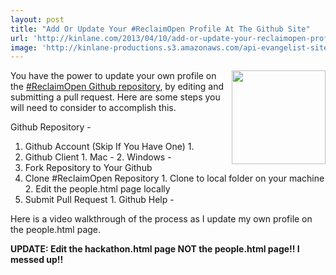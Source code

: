 ```yaml
---
layout: post
title: "Add Or Update Your #ReclaimOpen Profile At The Github Site"
url: 'http://kinlane.com/2013/04/10/add-or-update-your-reclaimopen-profile-at-the-github-site/'
image: 'http://kinlane-productions.s3.amazonaws.com/api-evangelist-site/blog/github-logo-basic.png'
---
```


<img class="c1" src="https://s3.amazonaws.com/kinlane-productions/github-logo.png" alt="" width="150" align="right" />

You have the power to update your own profile on the [#ReclaimOpen Github repository][1], by editing and submitting a pull request. Here are some steps you will need to consider to accomplish this.

Github Repository - 

  1. Github Account (Skip If You Have One)
    1. 
  2. Github Client
    1. Mac - 
    2. Windows - 
  3. Fork Repository to Your Github
  4. Clone #ReclaimOpen Repository
    1. Clone to local folder on your machine
    2. Edit the people.html page locally
  5. Submit Pull Request
    1. Github Help - 

Here is a video walkthrough of the process as I update my own profile on the people.html page.

**UPDATE: Edit the hackathon.html page NOT the people.html page!! I messed up!!**

   [1]: https://github.com/1l2p/reclaimopen
